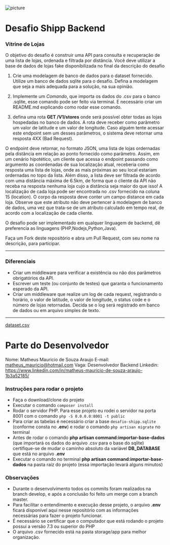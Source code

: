 ![picture](https://shippmedia.s3.sa-east-1.amazonaws.com/popups/desafioshipp.png)

# Desafio Shipp Backend

### Vitrine de Lojas

O objetivo do desafio é construir uma API para consulta e recuperação de uma lista de lojas, ordenada e filtrada por distância. Você deve utilizar
a base de dados de lojas fake disponibilizada no final da descrição do desafio

1) Crie uma modelagem de banco de dados para o dataset fornecido. Utilize um banco de dados sqlite para o desafio. 
Defina a modelagem que seja a mais adequada para a solução, na sua opinião.

2) Implemente um *Comando*, que importa os dados do .csv para o banco .sqlite, esse comando pode ser feito via terminal. E necessário criar um README.md explicando como rodar esse comando.

3) defina uma rota **GET /V1/stores** onde será possível obter todas as lojas hospedadas no banco de dados. A rota deve receber como 
parâmetro um valor de latitude e um valor de longitude. Caso alguém tente acessar este endpoint sem um desses parâmetros, o
sistema deve retornar uma resposta 4XX (Bad Request).

O endpoint deve retornar, no formato JSON, uma lista de lojas ordernadas pela distância em relação ao
ponto fornecido como parâmetro. Assim, em um cenário hipotético, um cliente que acessa o endpoint passando como argumento as 
coordenadas de sua localização atual, receberia como resposta uma lista de lojas, onde as mais próximas ao seu local estariam 
ordernadas no topo da lista. Além disso, a lista deve ser filtrada de acordo com uma distância máxima de 6.5km, de forma que o 
cliente da API não receba na resposta nenhuma loja cujo a distância seja maior do que isso! A localização de cada loja pode ser
encontrada no .csv fornecido na coluna 15 (location). O corpo da resposta deve conter um campo distance em cada loja. Observe que este 
atributo não deve pertencer à modelagem de banco de dados, uma vez que trata-se de um atributo calculado em tempo real, de acordo com a
localização de cada cliente.

O desafio pode ser implementado em qualquer linguagem de backend, dê preferencia as linguagens (PHP,Nodejs,Python,Java).

Faça um Fork deste repositório e abra um Pull Request, com seu nome na descrição, para participar.

---
### Diferenciais
- Criar um middleware para verificar a existência ou não dos parâmetros obrigatórios da API.
- Escrever um teste (ou conjunto de testes) que garanta o funcionamento esperado da API.
- Criar um middleware que realize um log de cada request, registrando o horário, o valor de latitude, 
o valor de longitude, o status code e o número de lojas retornadas. Decida se o log será registrado em banco de dados
ou em arquivo simples de texto.

---

[dataset.csv](https://s3-sa-east-1.amazonaws.com/shippmedia/general/stores.csv)

# Parte do Desenvolvedor

Nome: Matheus Mauricio de Souza Araujo
E-mail: matheus_mauricio@hotmail.com
Vaga: Desenvolvedor Backend
Linkedin: https://www.linkedin.com/in/matheus-mauricio-de-souza-araujo-1b3a52185/

### Instruções para rodar o projeto
- Faça o download/clone do projeto
- Executar o comando `composer install`
- Rodar o servidor PHP. Para esse projeto eu rodei o servidor na porta 8001 com o comando `php -S 0.0.0.0:8001 -t public`
- Para criar as tabelas é necessário criar a base `desafio-shipp.sqlite` (conforme consta no **.env**) e rodar o comando `php artisan migrate` no terminal
- Antes de rodar o comando **php artisan command:importar-base-dados** (que importará os dados do arquivo .csv para o base do sqlite) certifique-se de mudar o caminho absoluto da variável **DB_DATABASE** que está no arquivo **.env**
- Executar o comando no terminal **php artisan command:importar-base-dados** na pasta raíz do projeto (essa importação levará alguns minutos)

### Observações
- Durante o desenvolvimento todos os commits foram realizados na branch develop, e após a conclusão foi feito um merge com a branch master.
- Para facilitar o entendimento e execução desse projeto, o arquivo **.env** ficará disponível aqui nesse repositório com as informações necessárias para fazer o projeto funcionar.
- É necessário se certificar que o computador que está rodando o projeto possui a versão 7.3 ou superior do PHP
- O arquivo .csv fornecido está na pasta storage/app para melhor organização.
